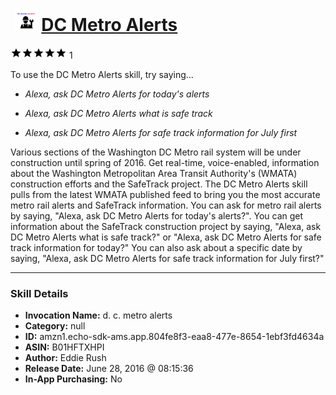 # &nbsp;<img src="skill_icon" alt="DC Metro Alerts icon" width="36"> [DC Metro Alerts](http://alexa.amazon.com/#skills/amzn1.echo-sdk-ams.app.804fe8f3-eaa8-477e-8654-1ebf3fd4634a)
![5 stars](../../images/ic_star_black_18dp_1x.png)![5 stars](../../images/ic_star_black_18dp_1x.png)![5 stars](../../images/ic_star_black_18dp_1x.png)![5 stars](../../images/ic_star_black_18dp_1x.png)![5 stars](../../images/ic_star_black_18dp_1x.png) 1

To use the DC Metro Alerts skill, try saying...

* *Alexa, ask DC Metro Alerts for today's alerts*

* *Alexa, ask DC Metro Alerts what is safe track*

* *Alexa, ask DC Metro Alerts for safe track information for July first*

Various sections of the Washington DC Metro rail system will be under construction until spring of 2016. Get real-time, voice-enabled,  information about the Washington Metropolitan Area Transit Authority's (WMATA) construction efforts and the SafeTrack project. The DC Metro Alerts skill pulls from the latest WMATA published feed to bring you the most accurate metro rail alerts and SafeTrack information. You can ask for metro rail alerts by saying, "Alexa, ask DC Metro Alerts for today's alerts?". You can get information about the SafeTrack construction project by saying, "Alexa, ask DC Metro Alerts what is safe track?" or "Alexa, ask DC Metro Alerts for safe track information for today?" You can also ask about a specific date by saying, "Alexa, ask DC Metro Alerts for safe track information for July first?"

***

### Skill Details

* **Invocation Name:** d. c. metro alerts
* **Category:** null
* **ID:** amzn1.echo-sdk-ams.app.804fe8f3-eaa8-477e-8654-1ebf3fd4634a
* **ASIN:** B01HFTXHPI
* **Author:** Eddie Rush
* **Release Date:** June 28, 2016 @ 08:15:36
* **In-App Purchasing:** No
